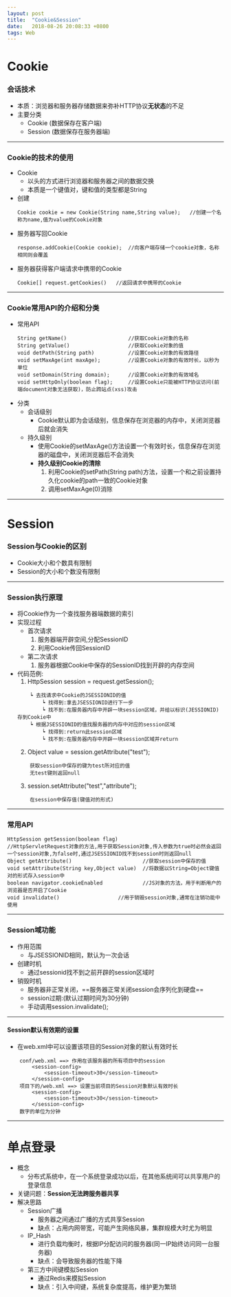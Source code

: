 ```yaml
---
layout: post
title:  "Cookie&Session"
date:   2018-08-26 20:08:33 +0800
tags: Web
---
```

# Cookie
### 会话技术
- 本质：浏览器和服务器存储数据来弥补HTTP协议**无状态**的不足
- 主要分类
	- Cookie (数据保存在客户端)
	- Session (数据保存在服务器端)

---
### Cookie的技术的使用
- Cookie
	- 以头的方式进行浏览器和服务器之间的数据交换
	- 本质是一个键值对，键和值的类型都是String
- 创建
	```
	Cookie cookie = new Cookie(String name,String value);	//创建一个名称为name,值为value的Cookie对象
	```
- 服务器写回Cookie
	```
	response.addCookie(Cookie cookie);	//向客户端存储一个cookie对象，名称相同则会覆盖
	```
- 服务器获得客户端请求中携带的Cookie
	```
	Cookie[] request.getCookies()	//返回请求中携带的Cookie
	```

---
### Cookie常用API的介绍和分类
- 常用API
	```
	String getName()					//获取Cookie对象的名称
	String getValue()					//获取Cookie对象的值
	void detPath(String path)			//设置Cookie对象的有效路径
	void setMaxAge(int maxAge);			//设置Cookie对象的有效时长，以秒为单位
	void setDomain(String domain);		//设置Cookie对象的有效域名
	void setHttpOnly(boolean flag);		//设置Cookie只能被HTTP协议访问(前端document对象无法获取)，防止跨站点(xss)攻击
	```
- 分类
	- 会话级别
		- Cookie默认即为会话级别，信息保存在浏览器的内存中，关闭浏览器后就会消失
	- 持久级别
		- 使用Cookie的setMaxAge()方法设置一个有效时长，信息保存在浏览器的磁盘中，关闭浏览器后不会消失
		- **持久级别Cookie的清除**
			 1. 利用Cookie的setPath(String path)方法，设置一个和之前设置持久化cookie的path一致的Cookie对象
			 2. 调用setMaxAge(0)消除

---
# Session
### Session与Cookie的区别
- Cookie大小和个数具有限制
- Session的大小和个数没有限制

---
### Session执行原理
- 将Cookie作为一个查找服务器端数据的索引
- 实现过程
	- 首次请求
		1. 服务器端开辟空间,分配SessionID
		2. 利用Cookie传回SessionID
	- 第二次请求
		1. 服务器根据Cookie中保存的SessionID找到开辟的内存空间
- 代码范例:
    1. HttpSession session = request.getSession();
    ```
    	┕ 去找请求中Cookie的JSESSIONID的值
    		┕ 找得到:拿去JSESSIONID进行下一步
    		┕ 找不到:在服务器内存中开辟一块session区域，并给以标识(JESSIONID)存到Cookie中
    	┕ 根据JSESSIONID的值找服务器的内存中对应的session区域
    		┕ 找得到:return此session区域
    		┕ 找不到:在服务器内存中开辟一块session区域并return
    ```
    2. Object value = session.getAttribute("test");
    ```
        获取session中保存的键为test所对应的值
        无test键则返回null
    ```
    3. session.setAttribute("test","attribute");
    ```
        在session中保存值(键值对的形式)
    ```

---
### 常用API
```
HttpSession getSession(boolean flag)
//HttpServletRequest对象的方法,用于获取Session对象,传入参数为true时必然会返回一个session对象,为false时,通过JSESSIONID找不到session时则返回null
Object getAttribute()                       //获取session中保存的值
void setAttribute(String key,Object value)  //将数据以String=Object键值对的形式存入session中
boolean navigator.cookieEnabled             //JS对象的方法，用于判断用户的浏览器是否开启了Cookie
void invalidate()                   //用于销毁session对象,通常在注销功能中使用
```

---
### Session域功能
- 作用范围
	- 与JSESSIONID相同，默认为一次会话
- 创建时机
	- 通过sessionid找不到之前开辟的session区域时
- 销毁时机
	- 服务器非正常关闭，==服务器正常关闭session会序列化到硬盘==
	- session过期:(默认过期时间为30分钟)
	- 手动调用session.invalidate();

---
#### Session默认有效期的设置
- 在web.xml中可以设置该项目的Session对象的默认有效时长
```
    conf/web.xml ==> 作用在该服务器的所有项目中的session
		<session-config>
			<session-timeout>30</session-timeout>
	    </session-config>
	项目下的/web.xml ==> 设置当前项目的Session对象默认有效时长
		<session-config>
			<session-timeout>30</session-timeout>
	    </session-config>
	数字的单位为分钟
```

---
# 单点登录
- 概念
	- 分布式系统中，在一个系统登录成功以后，在其他系统间可以共享用户的登录信息
- 关键问题：**Session无法跨服务器共享**
- 解决思路
	- Session广播
		- 服务器之间通过广播的方式共享Session
		- 缺点：占用内网带宽，可能产生网络风暴，集群规模大时尤为明显
	- IP_Hash
		- 进行负载均衡时，根据IP分配访问的服务器(同一IP始终访问同一台服务器)
		- 缺点：会导致服务器的性能下降
	- 第三方中间键模拟Session
		- 通过Redis来模拟Session
		- 缺点：引入中间键，系统复杂度提高，维护更为繁琐
